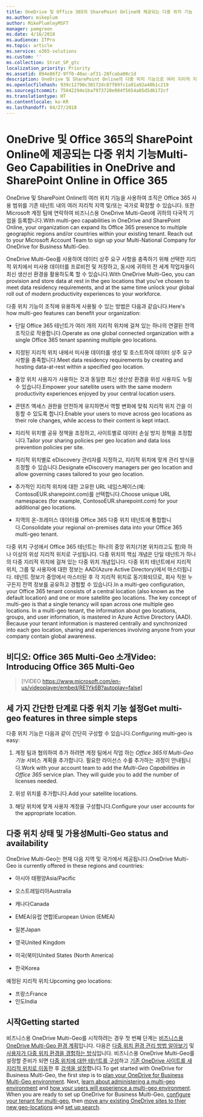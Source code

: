 ```yaml
---
title: OneDrive 및 Office 365의 SharePoint Online에 제공되는 다중 위치 기능
ms.author: mikeplum
author: MikePlumleyMSFT
manager: pamgreen
ms.date: 4/16/2018
ms.audience: ITPro
ms.topic: article
ms.service: o365-solutions
ms.custom: ''
ms.collection: Strat_SP_gtc
localization_priority: Priority
ms.assetid: 094e86f2-9ff0-40ac-af31-28fcaba00c1d
description: OneDrive 및 SharePoint Online의 다중 위치 기능으로 여러 지리적 지역으로 Office 365 범위를 확장합니다.
ms.openlocfilehash: 939c12790c30172dc87f89fc1a91a92a40b1c219
ms.sourcegitcommit: 75842294e1ba7973728e984f5654a85d5d6172cf
ms.translationtype: HT
ms.contentlocale: ko-KR
ms.lasthandoff: 04/27/2018
---
```

# <a name="multi-geo-capabilities-in-onedrive-and-sharepoint-online-in-office-365"></a><span data-ttu-id="03abe-103">OneDrive 및 Office 365의 SharePoint Online에 제공되는 다중 위치 기능</span><span class="sxs-lookup"><span data-stu-id="03abe-103">Multi-Geo Capabilities in OneDrive and SharePoint Online in Office 365</span></span>

<span data-ttu-id="03abe-p101">OneDrive 및 SharePoint Online의 여러 위치 기능을 사용하여 조직은 Office 365 사용 범위를 기존 테넌트 내의 여러 지리적 지역 및/또는 국가로 확장할 수 있습니다. 또한 Microsoft 계정 팀에 연락하여 비즈니스용 OneDrive Multi-Geo에 귀하의 다국적 기업을 등록합니다.</span><span class="sxs-lookup"><span data-stu-id="03abe-p101">With multi-geo capabilities in OneDrive and SharePoint Online, your organization can expand its Office 365 presence to multiple geographic regions and/or countries within your existing tenant. Reach out to your Microsoft Account Team to sign up your Multi-National Company for OneDrive for Business Multi-Geo.</span></span>
  
<span data-ttu-id="03abe-106">OneDrive Multi-Geo를 사용하여 데이터 상주 요구 사항을 충족하기 위해 선택한 지리적 위치에서 미사용 데이터를 프로비전 및 저장하고, 동시에 귀하의 전 세계 작업자들이 최신 생산선 환경을 활용하도록 할 수 있습니다.</span><span class="sxs-lookup"><span data-stu-id="03abe-106">With OneDrive Multi-Geo, you can provision and store data at rest in the geo locations that you've chosen to meet data residency requirements, and at the same time unlock your global roll out of modern productivity experiences to your workforce.</span></span>
  
<span data-ttu-id="03abe-107">다중 위치 기능이 조직에 유용하게 사용될 수 있는 방법은 다음과 같습니다.</span><span class="sxs-lookup"><span data-stu-id="03abe-107">Here's how multi-geo features can benefit your organization:</span></span>
  
- <span data-ttu-id="03abe-108">단일 Office 365 테넌트가 여러 개의 지리적 위치에 걸쳐 있는 하나의 연결된 전역 조직으로 작용합니다.</span><span class="sxs-lookup"><span data-stu-id="03abe-108">Operate as one global connected organization with a single Office 365 tenant spanning multiple geo locations.</span></span>
    
- <span data-ttu-id="03abe-109">지정된 지리적 위치 내에서 미사용 데이터를 생성 및 호스트하여 데이터 상주 요구 사항을 충족합니다.</span><span class="sxs-lookup"><span data-stu-id="03abe-109">Meet data residency requirements by creating and hosting data-at-rest within a specified geo location.</span></span>
    
- <span data-ttu-id="03abe-110">중앙 위치 사용자가 사용하는 것과 동일한 최신 생산성 환경을 위성 사용자도 누릴 수 있습니다.</span><span class="sxs-lookup"><span data-stu-id="03abe-110">Empower your satellite users with the same modern productivity experiences enjoyed by your central location users.</span></span>
    
- <span data-ttu-id="03abe-111">콘텐츠 액세스 권한을 안전하게 유지하면서 역할 변화에 맞춰 지리적 위치 간을 이동할 수 있도록 합니다.</span><span class="sxs-lookup"><span data-stu-id="03abe-111">Enable your users to move across geo locations as their role changes, while access to their content is kept intact.</span></span>
    
- <span data-ttu-id="03abe-112">지리적 위치별 공유 정책을 조정하고, 사이트별로 데이터 손실 방지 정책을 조정합니다.</span><span class="sxs-lookup"><span data-stu-id="03abe-112">Tailor your sharing policies per geo location and data loss prevention policies per site.</span></span>
    
- <span data-ttu-id="03abe-113">지리적 위치별로 eDiscovery 관리자를 지정하고, 지리적 위치에 맞게 관리 방식을 조정할 수 있습니다.</span><span class="sxs-lookup"><span data-stu-id="03abe-113">Designate eDiscovery managers per geo location and allow governing cases tailored to your geo location.</span></span>
    
- <span data-ttu-id="03abe-114">추가적인 지리적 위치에 대한 고유한 URL 네임스페이스(예: ContosoEUR.sharepoint.com)를 선택합니다.</span><span class="sxs-lookup"><span data-stu-id="03abe-114">Choose unique URL namespaces (for example, ContosoEUR.sharepoint.com) for your additional geo locations.</span></span>
    
- <span data-ttu-id="03abe-115">지역의 온-프레미스 데이터를 Office 365 다중 위치 테넌트에 통합합니다.</span><span class="sxs-lookup"><span data-stu-id="03abe-115">Consolidate your regional on-premises data into your Office 365 multi-geo tenant.</span></span>
    
<span data-ttu-id="03abe-p102">다중 위치 구성에서 Office 365 테넌트는 하나의 중앙 위치(기본 위치라고도 함)와 하나 이상의 위성 지리적 위치로 구성됩니다. 다중 위치의 핵심 개념은 단일 테넌트가 하나의 다중 지리적 위치에 걸쳐 있는 다중 위치 개념입니다. 다중 위치 테넌트에서 지리적 위치, 그룹 및 사용자에 대한 정보는 AAD(Azure Active Directory)에서 마스터됩니다. 테넌트 정보가 중앙에서 마스터된 후 각 지리적 위치로 동기화되므로, 회사 직원 누구든지 전역 정보를 공유하고 경험할 수 있습니다.</span><span class="sxs-lookup"><span data-stu-id="03abe-p102">In a multi-geo configuration, your Office 365 tenant consists of a central location (also known as the default location) and one or more satellite geo locations. The key concept of multi-geo is that a single tenancy will span across one multiple geo locations. In a multi-geo tenant, the information about geo locations, groups, and user information, is mastered in Azure Active Directory (AAD). Because your tenant information is mastered centrally and synchronized into each geo location, sharing and experiences involving anyone from your company contain global awareness.</span></span>

## <a name="video-introducing-office-365-multi-geo"></a><span data-ttu-id="03abe-120">비디오: Office 365 Multi-Geo 소개</span><span class="sxs-lookup"><span data-stu-id="03abe-120">Video: Introducing Office 365 Multi-Geo</span></span>

> [!VIDEO https://www.microsoft.com/en-us/videoplayer/embed/RE1Yk6B?autoplay=false]
  
## <a name="get-multi-geo-features-in-three-simple-steps"></a><span data-ttu-id="03abe-121">세 가지 간단한 단계로 다중 위치 기능 설정</span><span class="sxs-lookup"><span data-stu-id="03abe-121">Get multi-geo features in three simple steps</span></span>

<span data-ttu-id="03abe-122">다중 위치 기능은 다음과 같이 간단히 구성할 수 있습니다.</span><span class="sxs-lookup"><span data-stu-id="03abe-122">Configuring multi-geo is easy:</span></span>
  
1. <span data-ttu-id="03abe-p103">계정 팀과 협의하여 추가 하려면 계정 팀에서 작업 하는 _Office 365의 Multi-Geo 기능_ 서비스 계획을 추가합니다. 필요한 라이선스 수를 추가하는 과정이 안내됩니다.</span><span class="sxs-lookup"><span data-stu-id="03abe-p103">Work with your account team to add the _Multi-Geo Capabilities in Office 365_ service plan. They will guide you to add the number of licenses needed.</span></span>
    
2. <span data-ttu-id="03abe-125">위성 위치를 추가합니다.</span><span class="sxs-lookup"><span data-stu-id="03abe-125">Add your satellite locations.</span></span>
    
3. <span data-ttu-id="03abe-126">해당 위치에 맞게 사용자 계정을 구성합니다.</span><span class="sxs-lookup"><span data-stu-id="03abe-126">Configure your user accounts for the appropriate location.</span></span>
    
## <a name="multi-geo-status-and-availability"></a><span data-ttu-id="03abe-127">다중 위치 상태 및 가용성</span><span class="sxs-lookup"><span data-stu-id="03abe-127">Multi-Geo status and availability</span></span>

<span data-ttu-id="03abe-128">OneDrive Multi-Geo는 현재 다음 지역 및 국가에서 제공됩니다.</span><span class="sxs-lookup"><span data-stu-id="03abe-128">OneDrive Multi-Geo is currently offered in these regions and countries:</span></span>
  
- <span data-ttu-id="03abe-129">아시아 태평양</span><span class="sxs-lookup"><span data-stu-id="03abe-129">Asia/Pacific</span></span>
    
- <span data-ttu-id="03abe-130">오스트레일리아</span><span class="sxs-lookup"><span data-stu-id="03abe-130">Australia</span></span>
    
- <span data-ttu-id="03abe-131">캐나다</span><span class="sxs-lookup"><span data-stu-id="03abe-131">Canada</span></span>
    
- <span data-ttu-id="03abe-132">EMEA(유럽 연합)</span><span class="sxs-lookup"><span data-stu-id="03abe-132">European Union (EMEA)</span></span>
    
- <span data-ttu-id="03abe-133">일본</span><span class="sxs-lookup"><span data-stu-id="03abe-133">Japan</span></span>
    
- <span data-ttu-id="03abe-134">영국</span><span class="sxs-lookup"><span data-stu-id="03abe-134">United Kingdom</span></span>
    
- <span data-ttu-id="03abe-135">미국(북미)</span><span class="sxs-lookup"><span data-stu-id="03abe-135">United States (North America)</span></span>
    
- <span data-ttu-id="03abe-136">한국</span><span class="sxs-lookup"><span data-stu-id="03abe-136">Korea</span></span>
      
<span data-ttu-id="03abe-137">예정된 지리적 위치:</span><span class="sxs-lookup"><span data-stu-id="03abe-137">Upcoming geo locations:</span></span>
  
- <span data-ttu-id="03abe-138">프랑스</span><span class="sxs-lookup"><span data-stu-id="03abe-138">France</span></span>
- <span data-ttu-id="03abe-139">인도</span><span class="sxs-lookup"><span data-stu-id="03abe-139">India</span></span>
    
## <a name="getting-started"></a><span data-ttu-id="03abe-140">시작</span><span class="sxs-lookup"><span data-stu-id="03abe-140">Getting started</span></span>

<span data-ttu-id="03abe-p104">비즈니스용 OneDrive Multi-Geo를 시작하려는 경우 첫 번째 단계는 [비즈니스용 OneDrive Multi-Geo 환경 계획](plan-for-multi-geo.md)입니다. 다음은 [다중 위치 환경 관리 방법 알아보기](administering-a-multi-geo-environment.md) 및 [사용자가 다중 위치 환경을 경험하는 방식](multi-geo-user-experience.md)입니다. 비즈니스용 OneDrive Multi-Geo를 설정할 준비가 되면 [다중 위치에 대한 테넌트를 구성](multi-geo-tenant-configuration.md)하고 [기존 OneDrive 사이트를 새 지리적 위치로 이동](move-onedrive-between-geo-locations.md)한 후 [검색을 설정](configure-search-for-multi-geo.md)합니다.</span><span class="sxs-lookup"><span data-stu-id="03abe-p104">To get started with OneDrive for Business Multi-Geo, the first step is to [plan your OneDrive for Business Multi-Geo environment](plan-for-multi-geo.md). Next, [learn about administering a multi-geo environment](administering-a-multi-geo-environment.md) and [how your users will experience a multi-geo environment](multi-geo-user-experience.md). When you are ready to set up OneDrive for Business Multi-Geo, [configure your tenant for multi-geo](multi-geo-tenant-configuration.md), then [move any existing OneDrive sites to thier new geo-locations](move-onedrive-between-geo-locations.md) and [set up search](configure-search-for-multi-geo.md).</span></span>
